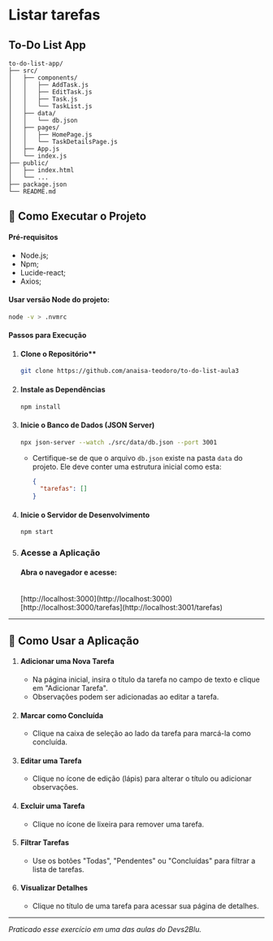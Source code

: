 # Listar tarefas

## To-Do List App
```plaintext
to-do-list-app/
├── src/
│   ├── components/
│   │   ├── AddTask.js
│   │   ├── EditTask.js
│   │   ├── Task.js
│   │   └── TaskList.js
│   ├── data/
│   │   └── db.json
│   ├── pages/
│   │   ├── HomePage.js
│   │   └── TaskDetailsPage.js
│   ├── App.js
│   └── index.js
├── public/
│   ├── index.html
│   └── ...
├── package.json
└── README.md
```
## 🚀 Como Executar o Projeto

#### Pré-requisitos

- Node.js;
- Npm;
- Lucide-react;
- Axios;


#### Usar versão Node do projeto:
```bash
node -v > .nvmrc
```

#### Passos para Execução

1. #### Clone o Repositório**
   ```bash
   git clone https://github.com/anaisa-teodoro/to-do-list-aula3
   ```

2. #### Instale as Dependências
   ```bash
   npm install
   ```

3. #### Inicie o Banco de Dados (JSON Server)
   ```bash
   npx json-server --watch ./src/data/db.json --port 3001
   ```
   - Certifique-se de que o arquivo `db.json` existe na pasta `data` do projeto. Ele deve conter uma estrutura inicial como esta:
     ```json
     {
       "tarefas": []
     }
     ```

4. #### Inicie o Servidor de Desenvolvimento
   ```bash
   npm start
   ```

5. ### Acesse a Aplicação
   #### Abra o navegador e acesse: 
   <br>
   [http://localhost:3000](http://localhost:3000)
   <br>
    [http://localhost:3000/tarefas](http://localhost:3001/tarefas)


---

## 🌟 Como Usar a Aplicação

1. #### Adicionar uma Nova Tarefa
   - Na página inicial, insira o título da tarefa no campo de texto e clique em "Adicionar Tarefa".
   - Observações podem ser adicionadas ao editar a tarefa.

2. #### Marcar como Concluída
   - Clique na caixa de seleção ao lado da tarefa para marcá-la como concluída.

3. #### Editar uma Tarefa
   - Clique no ícone de edição (lápis) para alterar o título ou adicionar observações.

4. #### Excluir uma Tarefa
   - Clique no ícone de lixeira para remover uma tarefa.

5. #### Filtrar Tarefas
   - Use os botões "Todas", "Pendentes" ou "Concluídas" para filtrar a lista de tarefas.

6. #### Visualizar Detalhes
   - Clique no título de uma tarefa para acessar sua página de detalhes.

---

_Praticado esse exercício em uma das aulas do Devs2Blu._

